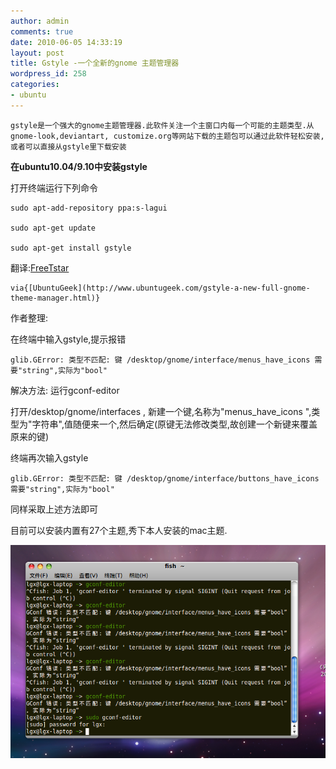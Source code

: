 ```yaml
---
author: admin
comments: true
date: 2010-06-05 14:33:19
layout: post
title: Gstyle -一个全新的gnome 主题管理器
wordpress_id: 258
categories:
- ubuntu
---
```


    gstyle是一个强大的gnome主题管理器.此软件关注一个主窗口内每一个可能的主题类型.从gnome-look,deviantart, customize.org等网站下载的主题包可以通过此软件轻松安装,或者可以直接从gstyle里下载安装

**在ubuntu10.04/9.10中安装gstyle**

打开终端运行下列命令

    sudo apt-add-repository ppa:s-lagui  

    sudo apt-get update  

    sudo apt-get install gstyle

翻译:[FreeTstar](http://www.freetstar.com)

    via{[UbuntuGeek](http://www.ubuntugeek.com/gstyle-a-new-full-gnome-theme-manager.html)}

作者整理:

在终端中输入gstyle,提示报错

    glib.GError: 类型不匹配: 键 /desktop/gnome/interface/menus_have_icons 需要"string",实际为"bool"

解决方法:  运行gconf-editor

打开/desktop/gnome/interfaces , 新建一个键,名称为"menus_have_icons ",类型为"字符串",值随便来一个,然后确定(原键无法修改类型,故创建一个新键来覆盖原来的键)

终端再次输入gstyle

    glib.GError: 类型不匹配: 键 /desktop/gnome/interface/buttons_have_icons 需要"string",实际为"bool"

同样采取上述方法即可

目前可以安装内置有27个主题,秀下本人安装的mac主题.

[![](/media/images/2010-06-05-gstyle-gnome-theme-manager/Screenshot1.png)](/media/images/2010-06-05-gstyle-gnome-theme-manager/Screenshot1.png)

